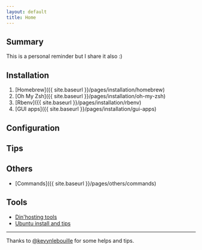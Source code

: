 ```yaml
---
layout: default
title: Home
---
```


## Summary

This is a personal reminder but I share it also :)

## Installation

1. [Homebrew]({{ site.baseurl }}/pages/installation/homebrew)
2. [Oh My Zsh]({{ site.baseurl }}/pages/installation/oh-my-zsh)
3. [Rbenv]({{ site.baseurl }}/pages/installation/rbenv)
4. [GUI apps]({{ site.baseurl }}/pages/installation/gui-apps)


## Configuration




## Tips




## Others

- [Commands]({{ site.baseurl }}/pages/others/commands)


## Tools

- [Din'hosting tools](http://outils.dinhosting.fr)
- [Ubuntu install and tips](http://nicolas-brousse.github.io/ubuntu-install-and-tips/)


------------------------------------------------------------
Thanks to [@kevynlebouille](http://twitter.com/kevynlebouille) for some helps and tips.
